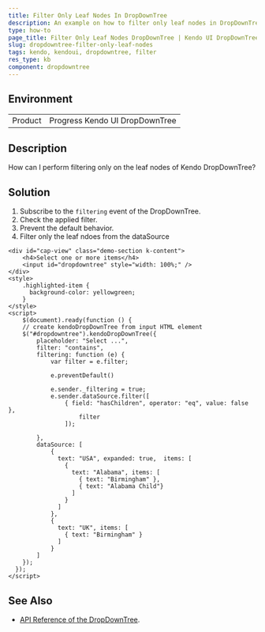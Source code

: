 ```yaml
---
title: Filter Only Leaf Nodes In DropDownTree
description: An example on how to filter only leaf nodes in DropDownTree .
type: how-to
page_title: Filter Only Leaf Nodes DropDownTree | Kendo UI DropDownTree for jQuery
slug: dropdowntree-filter-only-leaf-nodes
tags: kendo, kendoui, dropdowntree, filter
res_type: kb
component: dropdowntree
---
```


## Environment

<table>
 <tr>
  <td>Product</td>
  <td>Progress Kendo UI DropDownTree</td>
 </tr>
</table>

## Description

How can I perform filtering only on the leaf nodes of Kendo DropDownTree?

## Solution

1. Subscribe to the `filtering` event of the DropDownTree.
1. Check the applied filter.
1. Prevent the default behavior.
1. Filter only the leaf ndoes from the dataSource 

```dojo
<div id="cap-view" class="demo-section k-content">
    <h4>Select one or more items</h4>
    <input id="dropdowntree" style="width: 100%;" />
</div>
<style>
    .highlighted-item {
      background-color: yellowgreen;
    }
</style>
<script>
  	$(document).ready(function () {
    // create kendoDropDownTree from input HTML element
    $("#dropdowntree").kendoDropDownTree({
      	placeholder: "Select ...",
      	filter: "contains",
      	filtering: function (e) {
        	var filter = e.filter;

        	e.preventDefault()

        	e.sender._filtering = true;
        	e.sender.dataSource.filter([
          		{ field: "hasChildren", operator: "eq", value: false },
          			filter
        		]);

      	},
      	dataSource: [
        	{
        	  text: "USA", expanded: true,  items: [
        	    {
        	      text: "Alabama", items: [
        	        { text: "Birmingham" },
        	        { text: "Alabama Child"}
        	      ]
        	    }
        	  ]
        	},
        	{
        	  text: "UK", items: [
        	    { text: "Birmingham" }
        	  ]
        	}
      	]
    });
  });
</script>
```

## See Also

* [API Reference of the DropDownTree](https://docs.telerik.com/kendo-ui/api/javascript/ui/dropdowntree).
